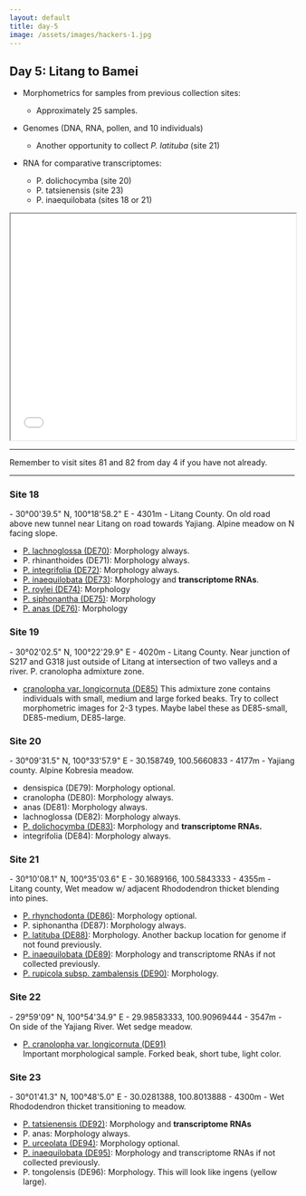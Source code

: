 ```yaml
---
layout: default
title: day-5
image: /assets/images/hackers-1.jpg
---
```




## Day 5: Litang to Bamei

- Morphometrics for samples from previous collection sites:
	- Approximately 25 samples.

- Genomes (DNA, RNA, pollen, and 10 individuals)
	- Another opportunity to collect <i>P. latituba</i> (site 21)

- RNA for comparative transcriptomes:
	- P. dolichocymba (site 20)
	- P. tatsienensis (site 23)
	- P. inaequilobata (sites 18 or 21)


 <iframe src="/assets/maps/day5.html" height='400px' width="100%" title="Iframe Example"></iframe> 



------------------------------------------------------------------------
Remember to visit sites 81 and 82 from day 4 if you have not 
already.

--------------------------------------------------------------------------



<h3 class="mt-5"> Site 18 </h3>
- 30°00'39.5" N,	100°18'58.2" E
- 4301m
- Litang County. On old road above new tunnel near Litang on 
road towards Yajiang. Alpine meadow on N facing slope.

- [P. lachnoglossa (DE70)](/assets/flowers/DE70-lachnoglossa.jpg): Morphology always.
- P. rhinanthoides (DE71): Morphology always.
- [P. integrifolia (DE72)](/assets/flowers/DE72-integrifolia.jpg): Morphology always.
- [P. inaequilobata (DE73)](/assets/flowers/DE73-inaequilobata.jpg): Morphology and <b>transcriptome RNAs</b>.
- [P. roylei (DE74)](/assets/flowers/DE74-roylei.jpg): Morphology
- [P. siphonantha (DE75)](/assets/flowers/DE75-siphonantha.jpg): Morphology
- [P. anas (DE76)](/assets/flowers/DE76-anas.jpg): Morphology


<h3 class="mt-5"> Site 19 </h3>
- 30°02'02.5" N, 100°22'29.9" E
- 4020m
- Litang County. Near junction of S217 and G318 just outside of Litang 
at intersection of two valleys and a river.	P. cranolopha admixture zone.

- [cranolopha var. longicornuta (DE85)](/assets/flowers/DE85-cranolopha.jpg)
This admixture zone contains individuals with small, medium and large 
forked beaks. Try to collect morphometric images for 2-3 types. 
Maybe label these as DE85-small, DE85-medium, DE85-large.




<h3 class="mt-5"> Site 20 </h3>
- 30°09'31.5" N, 100°33'57.9" E
- 30.158749, 100.5660833
- 4177m
- Yajiang county. Alpine Kobresia meadow.


- densispica (DE79): Morphology optional.
- cranolopha (DE80): Morphology always.
- anas (DE81): Morphology always.
- lachnoglossa (DE82): Morphology always.
- [P. dolichocymba (DE83)](/assets/flowers/DE83-dolichocymba.jpg): Morphology and <b>transcriptome RNAs.</b>
- integrifolia (DE84): Morphology always.



<h3 class="mt-5"> Site 21 </h3>
- 30°10'08.1" N,	100°35'03.6" E
- 30.1689166, 100.5843333
- 4355m
- Litang county, Wet meadow w/ adjacent Rhododendron thicket blending into pines.

- [P. rhynchodonta (DE86)](/assets/flowers/DE86-rhynchodonta.jpg): Morphology optional.
- P. siphonantha (DE87): Morphology always.
- [P. latituba (DE88)](/assets/flowers/DE88-latituba.jpg): Morphology. Another
backup location for genome if not found previously.
- [P. inaequilobata (DE89)](/assets/flowers/DE95-inaequilobata.jpg): Morphology and transcriptome RNAs if not collected previously.
- [P. rupicola subsp. zambalensis (DE90)](/assets/flowers/DE90-rupicola.jpg): Morphology.



<h3 class="mt-5"> Site 22 </h3>
- 29°59'09" N,	100°54'34.9" E
- 29.98583333, 100.90969444
- 3547m
- On side of the Yajiang River.	Wet sedge meadow.

- [P. cranolopha var. longicornuta (DE91)](/assets/flowers/DE91-cranolopha.jpg)  
Important morphological sample. Forked beak, short tube, light color.



<h3 class="mt-5"> Site 23 </h3>
- 30°01'41.3" N,	100°48'5.0" E
- 30.0281388, 100.8013888
- 4300m
- Wet Rhododendron thicket transitioning to meadow.

- [P. tatsienensis (DE92)](/assets/flowers/DE92-tatsienensis.jpg): Morphology and <b>transcriptome RNAs</b>
- P. anas: Morphology always.
- [P. urceolata (DE94)](/assets/flowers/DE94-urceolata.jpg): Morphology optional.
- [P. inaequilobata (DE95)](/assets/flowers/DE95-inaequilobata.jpg): Morphology and transcriptome RNAs if not collected previously.
- P. tongolensis (DE96): Morphology. This will look like ingens (yellow large).


